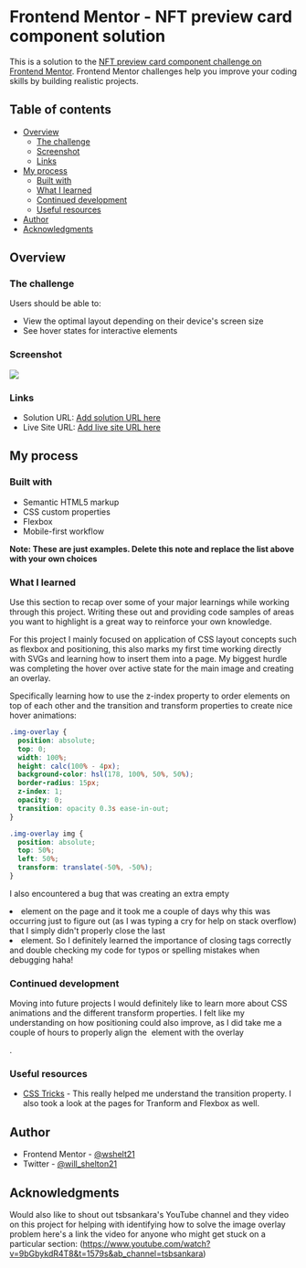 # Frontend Mentor - NFT preview card component solution

This is a solution to the [NFT preview card component challenge on Frontend Mentor](https://www.frontendmentor.io/challenges/nft-preview-card-component-SbdUL_w0U). Frontend Mentor challenges help you improve your coding skills by building realistic projects. 

## Table of contents

- [Overview](#overview)
  - [The challenge](#the-challenge)
  - [Screenshot](#screenshot)
  - [Links](#links)
- [My process](#my-process)
  - [Built with](#built-with)
  - [What I learned](#what-i-learned)
  - [Continued development](#continued-development)
  - [Useful resources](#useful-resources)
- [Author](#author)
- [Acknowledgments](#acknowledgments)

## Overview

### The challenge

Users should be able to:

- View the optimal layout depending on their device's screen size
- See hover states for interactive elements

### Screenshot

![](./screenshot.jpg)

### Links

- Solution URL: [Add solution URL here](https://your-solution-url.com)
- Live Site URL: [Add live site URL here](https://your-live-site-url.com)

## My process

### Built with

- Semantic HTML5 markup
- CSS custom properties
- Flexbox
- Mobile-first workflow

**Note: These are just examples. Delete this note and replace the list above with your own choices**

### What I learned

Use this section to recap over some of your major learnings while working through this project. Writing these out and providing code samples of areas you want to highlight is a great way to reinforce your own knowledge.

For this project I mainly focused on application of CSS layout concepts such as flexbox and positioning, this also marks my first time working directly with SVGs and learning how to insert them into a page. My biggest hurdle was completing the hover over active state for the main image and creating an overlay.

Specifically learning how to use the z-index property to order elements on top of each other and the transition and transform properties to create nice hover animations:
```css
.img-overlay {
  position: absolute;
  top: 0;
  width: 100%;
  height: calc(100% - 4px);
  background-color: hsl(178, 100%, 50%, 50%);
  border-radius: 15px;
  z-index: 1;
  opacity: 0;
  transition: opacity 0.3s ease-in-out;
}

.img-overlay img {
  position: absolute;
  top: 50%;
  left: 50%;
  transform: translate(-50%, -50%);
}
```

I also encountered a bug that was creating an extra empty <li> element on the page and it took me a couple of days why this was occurring just to figure out (as I was typing a cry for help on stack overflow) that I simply didn't properly close the last <li> element. So I definitely learned the importance of closing tags correctly and double checking my code for typos or spelling mistakes when debugging haha! 

### Continued development

Moving into future projects I would definitely like to learn more about CSS animations and the different transform properties. I felt like my understanding on how positioning could also improve, as I did take me a couple of hours to properly align the <img> element with the overlay <div>. 

### Useful resources

- [CSS Tricks](https://css-tricks.com/almanac/properties/t/transition/) - This really helped me understand the transition property. I also took a look at the pages for Tranform and Flexbox as well. 


## Author

- Frontend Mentor - [@wshelt21](https://www.frontendmentor.io/profile/wshelt21)
- Twitter - [@will_shelton21](https://twitter.com/will_shelton21)


## Acknowledgments

Would also like to shout out tsbsankara's YouTube channel and they video on this project for helping with identifying how to solve the image overlay problem here's a link the video for anyone who might get stuck on a particular section:
(https://www.youtube.com/watch?v=9bGbykdR4T8&t=1579s&ab_channel=tsbsankara)

